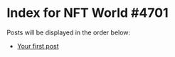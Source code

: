 # Index for NFT World #4701
Posts will be displayed in the order below:

- [Your first post](./001-first.md)


